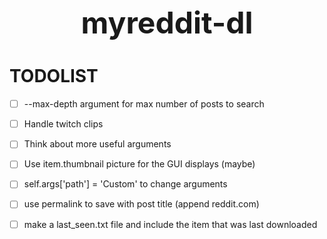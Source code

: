 <h1 align="center" style="font-size: 3rem;">
myreddit-dl
</h1>


# TODOLIST
- [ ] --max-depth argument for max number of posts to search
- [ ] Handle twitch clips
- [ ] Think about more useful arguments
- [ ] Use item.thumbnail picture for the GUI displays (maybe)
- [ ] self.args['path'] = 'Custom' to change arguments
- [ ] use permalink to save with post title (append reddit.com)
- [ ] make a last_seen.txt file and include the item that was last downloaded



